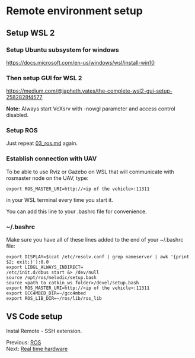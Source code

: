 # Remote environment setup

## Setup WSL 2
### Setup Ubuntu subsystem for windows
https://docs.microsoft.com/en-us/windows/wsl/install-win10

### Then setup GUI for WSL 2
https://medium.com/@japheth.yates/the-complete-wsl2-gui-setup-2582828f4577

**Note:** Always start VcXsrv with -nowgl parameter and access control disabled.

### Setup ROS
Just repeat [03_ros.md](https://github.com/Tai-Min/Statek-UAV/blob/master/instructions/03_ros.md) again.

### Establish connection with UAV
To be able to use Rviz or Gazebo on WSL that will communicate with rosmaster node on the UAV, type:
```
export ROS_MASTER_URI=http://<ip of the vehicle>:11311
```
in your WSL terminal every time you start it. </br>

You can add this line to your .bashrc file for convenience.

### ~/.bashrc
Make sure you have all of these lines added to the end of your ~/.bashrc file:
```
export DISPLAY=$(cat /etc/resolv.conf | grep nameserver | awk '{print $2; exit;}'):0.0
export LIBGL_ALWAYS_INDIRECT=
/etc/init.d/dbus start &> /dev/null
source /opt/ros/melodic/setup.bash
source <path to catkin_ws folder>/devel/setup.bash
export ROS_MASTER_URI=http://<ip of the vehicle>:11311
export GCC4MBED_DIR=~/gcc4mbed
export ROS_LIB_DIR=~/ros/lib/ros_lib
```

## VS Code setup
Instal Remote - SSH extension.

Previous: [ROS](https://github.com/Tai-Min/Statek-UAV/blob/master/instructions/03_ros.md)</br>
Next: [Real time hardware](https://github.com/Tai-Min/Statek-UAV/blob/master/instructions/05_rt_hardware_preparation.md)
